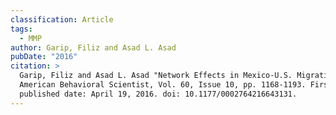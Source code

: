 ```yaml
---
classification: Article
tags:
  - MMP
author: Garip, Filiz and Asad L. Asad
pubDate: "2016"
citation: >
  Garip, Filiz and Asad L. Asad	"Network Effects in Mexico-U.S. Migration."
  American Behavioral Scientist, Vol. 60, Issue 10, pp. 1168-1193. First
  published date: April 19, 2016. doi: 10.1177/0002764216643131.
---
```

